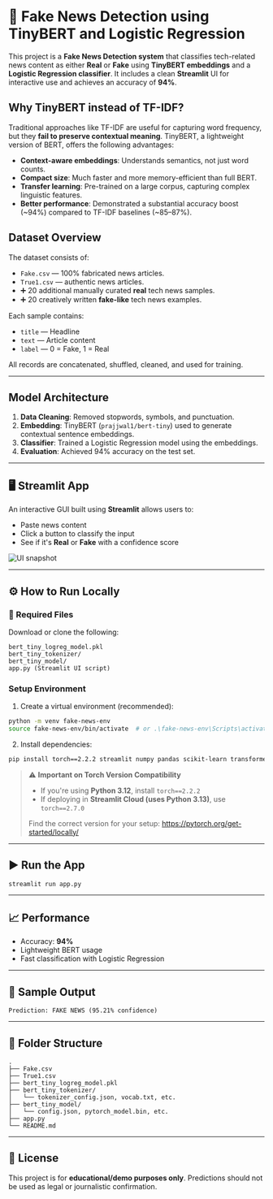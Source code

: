 
# 📰 Fake News Detection using TinyBERT and Logistic Regression

This project is a **Fake News Detection system** that classifies tech-related news content as either **Real** or **Fake** using **TinyBERT embeddings** and a **Logistic Regression classifier**. It includes a clean **Streamlit** UI for interactive use and achieves an accuracy of **94%**.

## Why TinyBERT instead of TF-IDF?

Traditional approaches like TF-IDF are useful for capturing word frequency, but they **fail to preserve contextual meaning**. TinyBERT, a lightweight version of BERT, offers the following advantages:
-  **Context-aware embeddings**: Understands semantics, not just word counts.
-  **Compact size**: Much faster and more memory-efficient than full BERT.
-  **Transfer learning**: Pre-trained on a large corpus, capturing complex linguistic features.
-  **Better performance**: Demonstrated a substantial accuracy boost (~94%) compared to TF-IDF baselines (~85–87%).

##  Dataset Overview

The dataset consists of:
- `Fake.csv` — 100% fabricated news articles.
- `True1.csv` — authentic news articles.
- ➕ 20 additional manually curated **real** tech news samples.
- ➕ 20 creatively written **fake-like** tech news examples.

Each sample contains:
- `title` — Headline  
- `text` — Article content  
- `label` — 0 = Fake, 1 = Real

All records are concatenated, shuffled, cleaned, and used for training.

---

##  Model Architecture

1. **Data Cleaning**: Removed stopwords, symbols, and punctuation.  
2. **Embedding**: TinyBERT (`prajjwal1/bert-tiny`) used to generate contextual sentence embeddings.  
3. **Classifier**: Trained a Logistic Regression model using the embeddings.  
4. **Evaluation**: Achieved 94% accuracy on the test set.

---

## 🖥 Streamlit App

An interactive GUI built using **Streamlit** allows users to:
- Paste news content  
- Click a button to classify the input  
- See if it's **Real** or **Fake** with a confidence score

![UI snapshot]("UIsnap.png") 

---

## ⚙️ How to Run Locally

### 🧾 Required Files
Download or clone the following:
```
bert_tiny_logreg_model.pkl
bert_tiny_tokenizer/
bert_tiny_model/
app.py (Streamlit UI script)
```

###  Setup Environment

1. Create a virtual environment (recommended):
```bash
python -m venv fake-news-env
source fake-news-env/bin/activate  # or .\fake-news-env\Scripts\activate on Windows
```

2. Install dependencies:
```bash
pip install torch==2.2.2 streamlit numpy pandas scikit-learn transformers nltk joblib
```

> ⚠ **Important on Torch Version Compatibility**
>
> - If you're using **Python 3.12**, install `torch==2.2.2`  
> - If deploying in **Streamlit Cloud (uses Python 3.13)**, use `torch==2.7.0`  
>
> Find the correct version for your setup: https://pytorch.org/get-started/locally/

---

## ▶️ Run the App

```bash
streamlit run app.py
```

---

## 📈 Performance

-  Accuracy: **94%**
-  Lightweight BERT usage
-  Fast classification with Logistic Regression

---

## 🧪 Sample Output

```
Prediction: FAKE NEWS (95.21% confidence)
```

---

## 📁 Folder Structure

```
.
├── Fake.csv
├── True1.csv
├── bert_tiny_logreg_model.pkl
├── bert_tiny_tokenizer/
│   └── tokenizer_config.json, vocab.txt, etc.
├── bert_tiny_model/
│   └── config.json, pytorch_model.bin, etc.
├── app.py  
└── README.md
```

---

## 📜 License

This project is for **educational/demo purposes only**. Predictions should not be used as legal or journalistic confirmation.







